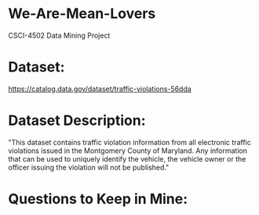 # We-Are-Mean-Lovers
CSCI-4502 Data Mining Project

# Dataset:
https://catalog.data.gov/dataset/traffic-violations-56dda

# Dataset Description:

"This dataset contains traffic violation information from all electronic traffic violations issued in the Montgomery County of Maryland. Any information that can be used to uniquely identify the vehicle, the vehicle owner or the officer issuing the violation will not be published."

# Questions to Keep in Mine:
